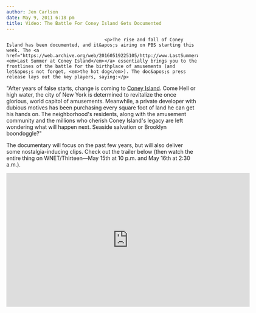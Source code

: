 ```yaml
---
author: Jen Carlson
date: May 9, 2011 6:18 pm
title: Video: The Battle For Coney Island Gets Documented
---
```


	
										<p>The rise and fall of Coney Island has been documented, and it&apos;s airing on PBS starting this week. The <a href="https://web.archive.org/web/20160519225105/http://www.LastSummerAtConeyIsland.com/"><em>Last Summer at Coney Island</em></a> essentially brings you to the frontlines of the battle for the birthplace of amusements (and let&apos;s not forget, <em>the hot dog</em>). The doc&apos;s press release lays out the key players, saying:</p>

<p>&quot;After years of false starts, change is coming to <a href="https://web.archive.org/web/20160519225105/http://gothamist.com/tags/coneyisland">Coney Island</a>. Come Hell or high water, the city of New York is determined to revitalize the once glorious, world capitol of amusements. Meanwhile, a private developer with dubious motives has been purchasing every square foot of land he can get his hands on. The neighborhood&apos;s residents, along with the amusement community and the millions who cherish Coney Island&apos;s legacy are left wondering what will happen next. Seaside salvation or Brooklyn boondoggle?&quot;</p>

<p>The documentary will focus on the past few years, but will also deliver some nostalgia-inducing clips. Check out the trailer below (then watch the entire thing on WNET/Thirteen&#x2014;May 15th at 10 p.m. and May 16th at 2:30 a.m.). </p>

<p><iframe src="https://web.archive.org/web/20160519225105if_/http://player.vimeo.com/video/22255695?color=d9ddde" width="640" height="352" frameborder="0"></iframe></p>					
										
									
				